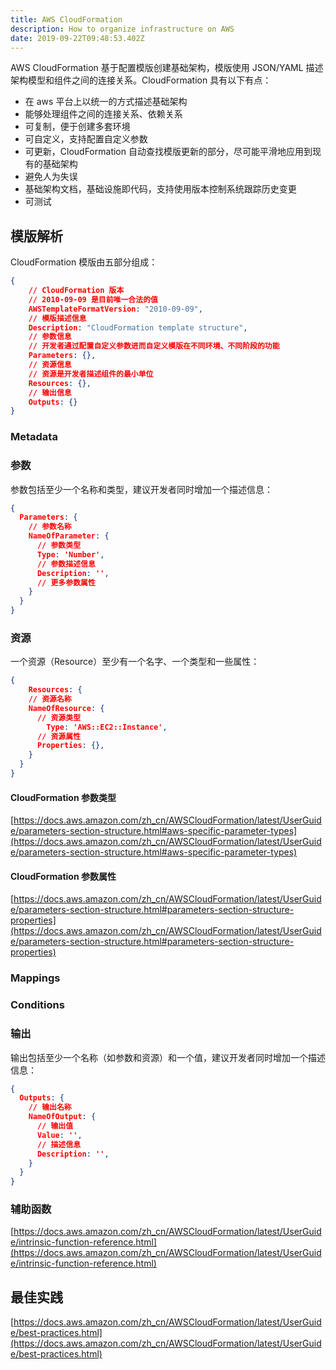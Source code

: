 ```yaml
---
title: AWS CloudFormation
description: How to organize infrastructure on AWS
date: 2019-09-22T09:48:53.402Z
---
```


AWS CloudFormation 基于配置模版创建基础架构，模版使用 JSON/YAML 描述架构模型和组件之间的连接关系。CloudFormation 具有以下有点：

- 在 aws 平台上以统一的方式描述基础架构
- 能够处理组件之间的连接关系、依赖关系
- 可复制，便于创建多套环境
- 可自定义，支持配置自定义参数
- 可更新，CloudFormation 自动查找模版更新的部分，尽可能平滑地应用到现有的基础架构
- 避免人为失误
- 基础架构文档，基础设施即代码，支持使用版本控制系统跟踪历史变更
- 可测试

## 模版解析

CloudFormation 模版由五部分组成：

```json
{
    // CloudFormation 版本
    // 2010-09-09 是目前唯一合法的值
    AWSTemplateFormatVersion: "2010-09-09",
    // 模版描述信息
    Description: "CloudFormation template structure",
    // 参数信息
    // 开发者通过配置自定义参数进而自定义模版在不同环境、不同阶段的功能
    Parameters: {},
    // 资源信息
    // 资源是开发者描述组件的最小单位
    Resources: {},
    // 输出信息
    Outputs: {}
}
```

### Metadata

### 参数
参数包括至少一个名称和类型，建议开发者同时增加一个描述信息：

```json
{
  Parameters: {
    // 参数名称
    NameOfParameter: {
      // 参数类型
      Type: 'Number',
      // 参数描述信息
      Description: '',
      // 更多参数属性
    }
  }
}
```

### 资源

一个资源（Resource）至少有一个名字、一个类型和一些属性：

```json
{
	Resources: {
    // 资源名称
    NameOfResource: {
      // 资源类型
    	Type: 'AWS::EC2::Instance',
      // 资源属性
      Properties: {},
    }
  }
}
```

#### CloudFormation 参数类型

[https://docs.aws.amazon.com/zh_cn/AWSCloudFormation/latest/UserGuide/parameters-section-structure.html#aws-specific-parameter-types](https://docs.aws.amazon.com/zh_cn/AWSCloudFormation/latest/UserGuide/parameters-section-structure.html#aws-specific-parameter-types)

#### CloudFormation 参数属性

[https://docs.aws.amazon.com/zh_cn/AWSCloudFormation/latest/UserGuide/parameters-section-structure.html#parameters-section-structure-properties](https://docs.aws.amazon.com/zh_cn/AWSCloudFormation/latest/UserGuide/parameters-section-structure.html#parameters-section-structure-properties)

### Mappings

### Conditions

### 输出
输出包括至少一个名称（如参数和资源）和一个值，建议开发者同时增加一个描述信息：

```json
{
  Outputs: {
    // 输出名称
    NameOfOutput: {
      // 输出值
      Value: '',
      // 描述信息
      Description: '',
    }
  }
}
```

### 辅助函数

[https://docs.aws.amazon.com/zh_cn/AWSCloudFormation/latest/UserGuide/intrinsic-function-reference.html](https://docs.aws.amazon.com/zh_cn/AWSCloudFormation/latest/UserGuide/intrinsic-function-reference.html)


## 最佳实践

[https://docs.aws.amazon.com/zh_cn/AWSCloudFormation/latest/UserGuide/best-practices.html](https://docs.aws.amazon.com/zh_cn/AWSCloudFormation/latest/UserGuide/best-practices.html)

